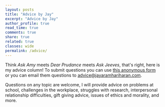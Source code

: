 ```yaml
---
layout: posts
title: "Advice by Jay"
excerpt: "Advice by Jay"
author_profile: true
read_time: true
comments: true
share: true
related: true
classes: wide
permalink: /advice/
---
```


Think *Ask Amy* meets *Dear Prudance* meets *Ask Jeeves*, that's right,
here is my advice column! To submit questions you can use
[this anonymous form](https://forms.gle/r7evNwJvdsti7p9n8) or you can email
them questions to
[advice@jayaramhariharan.com](mailto:advice@jayaramhariharan.com).

Questions on any topic are welcome,
I will provide advice on problems at school,
challenges in the workplace, struggles with research,
interpersonal relationship difficulties, gift giving advice,
issues of ethics and morality, and more.

